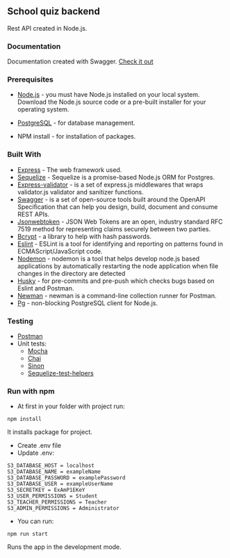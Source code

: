 ## School quiz backend
Rest API created in Node.js.

### Documentation
Documentation created with Swagger. [Check it out](https://learnandtest.herokuapp.com/api-docs/)

### Prerequisites
* [Node.js](https://nodejs.org/en/) - you must have Node.js installed on your local system. Download the Node.js source code or a pre-built installer for your operating system.

* [PostgreSQL](https://www.postgresql.org) - for database management.

* NPM install - for installation of packages.

### Built With
* [Express](https://expressjs.com) - The web framework used.
* [Sequelize](https://sequelize.org) - Sequelize is a promise-based Node.js ORM for Postgres.
* [Express-validator](https://express-validator.github.io/docs/) - is a set of express.js middlewares that wraps validator.js validator and sanitizer functions.
* [Swagger](https://swagger.io) - is a set of open-source tools built around the OpenAPI Specification that can help you design, build, document and consume REST APIs.
* [Jsonwebtoken](https://jwt.io) - JSON Web Tokens are an open, industry standard RFC 7519 method for representing claims securely between two parties.
* [Bcrypt](https://www.npmjs.com/package/bcrypt) - a library to help with hash passwords.
* [Eslint](https://www.npmjs.com/package/eslint) - ESLint is a tool for identifying and reporting on patterns found in ECMAScript/JavaScript code.
* [Nodemon](https://www.npmjs.com/package/nodemon) - nodemon is a tool that helps develop node.js based applications by automatically restarting the node application when file changes in the directory are detected
* [Husky](https://www.npmjs.com/package/husky) - for pre-commits and pre-push which checks bugs based on Eslint and Postman.
* [Newman](https://www.npmjs.com/package/newman) - newman is a command-line collection runner for Postman.
* [Pg](https://www.npmjs.com/package/pg) - non-blocking PostgreSQL client for Node.js.

### Testing
* [Postman](https://www.postman.com) 
* Unit tests: 
    * [Mocha](https://www.npmjs.com/package/mocha)
    * [Chai](https://www.npmjs.com/package/chai)
    * [Sinon](https://www.npmjs.com/package/sinon)
    * [Sequelize-test-helpers](https://www.npmjs.com/package/sequelize-test-helpers)

### Run with npm
* At first in your folder with project run:
```
npm install
```
It installs package for project. 
* Create .env file
* Update .env:

```
S3_DATABASE_HOST = localhost  
S3_DATABASE_NAME = exampleName  
S3_DATABASE_PASSWORD = examplePassword  
S3_DATABASE_USER = exampleUserName
S3_SECRETKEY = ExAmP1EKeY
S3_USER_PERMISSIONS = Student
S3_TEACHER_PERMISSIONS = Teacher
S3_ADMIN_PERMISSIONS = Administrator
```
* You can run:
```
npm run start
```
Runs the app in the development mode.
